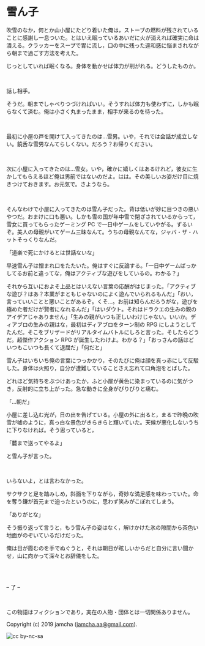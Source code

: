 

# 雪ん子

吹雪のなか，何とか山小屋にたどり着いた俺は，ストーブの燃料が残されていることに感謝し一息ついた。とはいえ眠っているあいだに火が消えれば確実に命は潰える。クラッカーをスープで胃に流し，口の中に残った違和感に悩まされながら朝まで過ごす方法を考えた。  

じっとしていれば眠くなる。身体を動かせば体力が削がれる。どうしたものか。  

<br>  

話し相手。  

そうだ。朝までしゃべりつづければいい。そうすれば体力も使わずに，しかも眠らなくて済む。俺は小さく丸まったまま，相手が来るのを待った。  

<br>  

最初に小屋の戸を開けて入ってきたのは…雪男。いや，それでは会話が成立しない。饒舌な雪男なんてらしくない。だろう？お帰りください。  

<br>  

次に小屋に入ってきたのは…雪女。いや，確かに嬉しくはあるけれど，彼女に生かしてもらえるほど俺は男前ではないのだよ。はは。その美しいお姿だけ目に焼きつけておきます。お元気で。さようなら。  

<br>  

そんなわけで小屋に入ってきたのは雪ん子だった。背は低いが妙に目つきの悪いやつだ。おまけに口も悪い。しかも雪の国が年中雪で閉ざされているからって，雪女に買ってもらったゲーミング PC で一日中ゲームをしていやがる。ずるいぞ。美人の母親がいてゲーム三昧なんて。うちの母親なんてな，ジャバ・ザ・ハットそっくりなんだ。  

「道楽で死にかけるとは世話ないな」  

早速雪ん子は憎まれ口をたたいた。俺はすぐに反論する。「一日中ゲームばっかしてるお前と違ってな，俺はアクティブな遊びをしているの。わかる？」  

それから互いにおよそ上品とはいえない言葉の応酬がはじまった。「アクティブな遊び？はあ？本業がまともじゃないのによく遊んでいられるもんだ」「おい，言っていいことと悪いことがあるぞ。くそ…。お前は知らんだろうがな，遊びを極めた者だけが賢者になれるんだ」「はいダウト。それはドラクエの生みの親のアイデアじゃありません」「生みの親がいつも正しいわけじゃない。いいか。ディアブロの生みの親はな，最初はディアブロをターン制の RPG にしようとしてたんだ。そこをブリザードがリアルタイムバトルにしろと言った。そしたらどうだ。超傑作アクション RPG が誕生したわけよ。わかる？」「おっさんの話はどいつもこいつも長くて退屈だ」「何だと」  

雪ん子はいちいち俺の言葉につっかかり，そのたびに俺は顔を真っ赤にして反駁した。身体は火照り，自分が遭難していることさえ忘れて口角泡をとばした。  

どれほど気持ちをぶつけあったか，ふと小屋が黄色に染まっているのに気がつき，反射的に立ち上がった。急な動きに全身がぴりぴりと痛む。  

「…朝だ」  

小屋に差し込む光が，日の出を告げている。小屋の外に出ると，まるで昨晩の吹雪が嘘のように，真っ白な景色がきらきらと輝いていた。天候が悪化しないうちに下りなければ。そう思っていると，  

「麓まで送ってやるよ」  

と雪ん子が言った。  

<br>  

いらないよ，とは言わなかった。  

サクサクと足を踏みしめ，斜面を下りながら，奇妙な満足感を味わっていた。命を奪う鎌が首元まで迫ったというのに，思わず笑みがこぼれてしまう。  

「ありがとな」  

そう振り返って言うと，もう雪ん子の姿はなく，解けかけた氷の隙間から茶色い地面がのぞいているだけだった。  

俺は目が霞むのを手でぬぐうと，それは朝日が眩しいからだと自分に言い聞かせ，山に向かって深々とお辞儀をした。  

<br>  
<br>  

&#x2013; 了 &#x2013;  

<br>  

この物語はフィクションであり，実在の人物・団体とは一切関係ありません。  

Copyright (c) 2019 jamcha (jamcha.aa@gmail.com).  

![cc by-nc-sa](https://i.creativecommons.org/l/by-nc-sa/4.0/88x31.png)  

